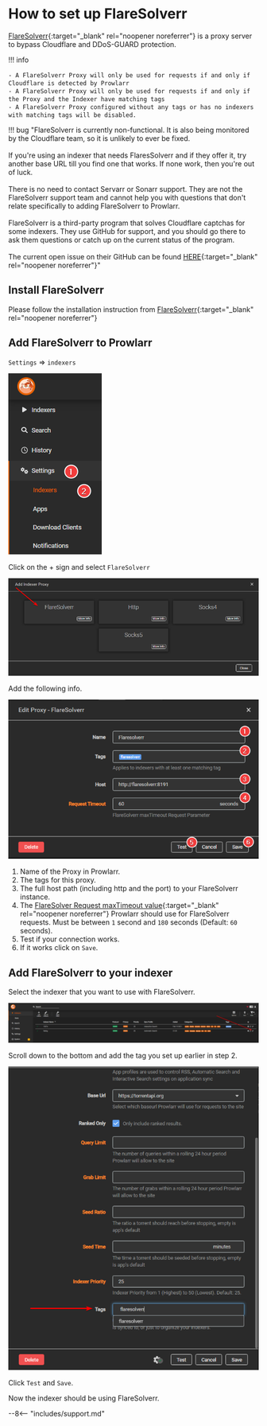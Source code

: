 # How to set up FlareSolverr

[FlareSolverr](https://github.com/FlareSolverr/FlareSolverr){:target="\_blank" rel="noopener noreferrer"} is a proxy server to bypass Cloudflare and DDoS-GUARD protection.

!!! info

    - A FlareSolverr Proxy will only be used for requests if and only if Cloudflare is detected by Prowlarr
    - A FlareSolverr Proxy will only be used for requests if and only if the Proxy and the Indexer have matching tags
    - A FlareSolverr Proxy configured without any tags or has no indexers with matching tags will be disabled.

!!! bug "FlareSolverr is currently non-functional. It is also being monitored by the Cloudflare team, so it is unlikely to ever be fixed.<br><br>If you're using an indexer that needs FlaresSolverr and if they offer it, try another base URL till you find one that works. If none work, then you're out of luck.<br><br>There is no need to contact Servarr or Sonarr support. They are not the FlareSolverr support team and cannot help you with questions that don't relate specifically to adding FlareSolverr to Prowlarr.<br><br>FlareSolverr is a third-party program that solves Cloudflare captchas for some indexers. They use GitHub for support, and you should go there to ask them questions or catch up on the current status of the program.<br><br>The current open issue on their GitHub can be found [HERE](https://github.com/FlareSolverr/FlareSolverr/issues/1253){:target="\_blank" rel="noopener noreferrer"}"

## Install FlareSolverr

Please follow the installation instruction from [FlareSolverr](https://github.com/FlareSolverr/FlareSolverr#installation){:target="\_blank" rel="noopener noreferrer"}

## Add FlareSolverr to Prowlarr

`Settings` => `indexers`

![Settings => images](images/settings-indexers.png)

Click on the + sign and select `FlareSolverr`

![Add Indexers](images/add-indexer-proxy-flaresolverr.png)

Add the following info.

![Add Proxy FlareSolverr](images/add-proxy-flaresolverr.png)

1. Name of the Proxy in Prowlarr.
1. The tags for this proxy.
1. The full host path (including http and the port) to your FlareSolverr instance.
1. The [FlareSolver Request maxTimeout value](https://github.com/FlareSolverr/FlareSolverr#-requestget){:target="\_blank" rel="noopener noreferrer"} Prowlarr should use for FlareSolverr requests. Must be between `1` second and `180` seconds (Default: `60` seconds).
1. Test if your connection works.
1. If it works click on `Save`.

## Add FlareSolverr to your indexer

Select the indexer that you want to use with FlareSolverr.

![Select Indexer](images/select-indexer.png)

Scroll down to the bottom and add the tag you set up earlier in step 2.

![Add tag to indexer](images/add-tag-to-indexer-flaresolverr.png)

Click `Test` and `Save`.

Now the indexer should be using FlareSolverr.

--8<-- "includes/support.md"
